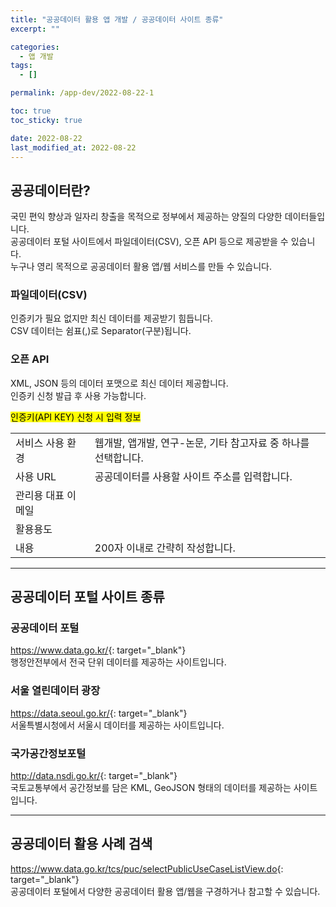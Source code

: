 ```yaml
---
title: "공공데이터 활용 앱 개발 / 공공데이터 사이트 종류"
excerpt: ""

categories:
  - 앱 개발
tags:
  - []

permalink: /app-dev/2022-08-22-1

toc: true
toc_sticky: true

date: 2022-08-22
last_modified_at: 2022-08-22
---
```


## 공공데이터란?
국민 편익 향상과 일자리 창출을 목적으로 정부에서 제공하는 양질의 다양한 데이터들입니다.  
공공데이터 포털 사이트에서 파일데이터(CSV), 오픈 API 등으로 제공받을 수 있습니다.  
누구나 영리 목적으로 공공데이터 활용 앱/웹 서비스를 만들 수 있습니다.

### 파일데이터(CSV)
인증키가 필요 없지만 최신 데이터를 제공받기 힘듭니다.  
CSV 데이터는 쉼표(,)로 Separator(구분)됩니다.

### 오픈 API
XML, JSON 등의 데이터 포맷으로 최신 데이터 제공합니다.  
인증키 신청 발급 후 사용 가능합니다.

<mark>인증키(API KEY) 신청 시 입력 정보</mark>  
<table>
  <tbody>
    <tr>
      <td>서비스 사용 환경</td>
      <td>웹개발, 앱개발, 연구-논문, 기타 참고자료 중 하나를 선택합니다.</td>
    </tr>
    <tr>
      <td>사용 URL</td>
      <td>공공데이터를 사용할 사이트 주소를 입력합니다.</td>
    </tr>
    <tr>
      <td>관리용 대표 이메일</td>
      <td></td>
    </tr>
    <tr>
      <td>활용용도</td>
      <td></td>
    </tr>
    <tr>
      <td>내용</td>
      <td>200자 이내로 간략히 작성합니다.</td>
    </tr>
  </tbody>
</table>

---

## 공공데이터 포털 사이트 종류

### 공공데이터 포털
<https://www.data.go.kr/>{: target="_blank"}  
행정안전부에서 전국 단위 데이터를 제공하는 사이트입니다.

### 서울 열린데이터 광장
<https://data.seoul.go.kr/>{: target="_blank"}  
서울특별시청에서 서울시 데이터를 제공하는 사이트입니다.

### 국가공간정보포털
<http://data.nsdi.go.kr/>{: target="_blank"}  
국토교통부에서 공간정보를 담은 KML, GeoJSON 형태의 데이터를 제공하는 사이트입니다.

---

## 공공데이터 활용 사례 검색

<https://www.data.go.kr/tcs/puc/selectPublicUseCaseListView.do>{: target="_blank"}  
공공데이터 포털에서 다양한 공공데이터 활용 앱/웹을 구경하거나 참고할 수 있습니다.